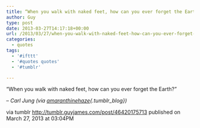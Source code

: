 ```yaml
---
title: “When you walk with naked feet, how can you ever forget the Earth?”
author: Guy
type: post
date: 2013-03-27T14:17:18+00:00
url: /2013/03/27/when-you-walk-with-naked-feet-how-can-you-ever-forget-the-earth/
categories:
  - quotes
tags:
  - '#ifttt'
  - '#quotes quotes'
  - '#tumblr'

---
```

“When you walk with naked feet, how can you ever forget the Earth?”

&#8211; _Carl Jung (via [amaranthinehaze][1]{.tumblr_blog})_

via tumblr http://tumblr.guyjames.com/post/46420175713 published on March 27, 2013 at 03:04PM

 [1]: http://web.archive.org/web/20150907114348/http://amaranthinehaze.tumblr.com/